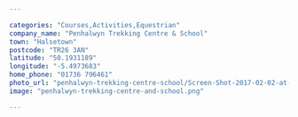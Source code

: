 ```yaml
---

categories: "Courses,Activities,Equestrian"
company_name: "Penhalwyn Trekking Centre & School"
town: "Halsetown"
postcode: "TR26 3AN"
latitude: "50.1931189"
longitude: "-5.4973683"
home_phone: "01736 796461"
photo_url: "penhalwyn-trekking-centre-school/Screen-Shot-2017-02-02-at-11.17.34.png.png"
image: "penhalwyn-trekking-centre-and-school.png"

---
```

